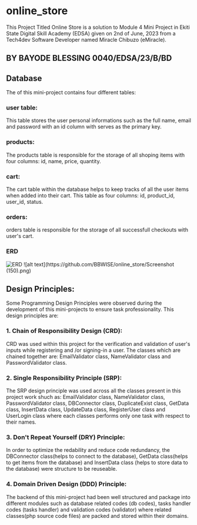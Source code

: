 # online_store
This Project Titled Online Store is a solution to Module 4 Mini Project in Ekiti State Digital Skill Academy (EDSA) given on 2nd of June, 2023 from a Tech4dev Software Developer named Miracle Chibuzo (eMiracle).
## BY BAYODE BLESSING 0040/EDSA/23/B/BD

## Database
The of this mini-project contains four different tables:
### user table:
This table stores the user personal informations such as the full name, email and password with an id column with serves as the primary key.
### products:
The products table is responsible for the storage of all shoping items with four columns: id, name, price, quantity.
### cart:
The cart table within the database helps to keep tracks of all the user items when added into their cart. This table as four columns: id, product_id, user_id, status.
### orders:
orders table is responsible for the storage of all successfull checkouts with user's cart.
### ERD
<img src="https://github.com/BBWISE/online_store/Screenshot (150).png" alt="ERD">
![alt text](https://github.com/BBWISE/online_store/Screenshot (150).png)

## Design Principles:
Some Programming Design Principles were observed during the development of this mini-projects to ensure task professionality.
This design principles are:
### 1.   Chain of Responsibility Design (CRD):
CRD was used within this project for the verification and validation of user's inputs while registering and /or signing-in a user.
The classes which are chained together are: EmailValidator class, NameValidator class and PasswordValidator class.
### 2.   Single Responsibility Principle (SRP):
The SRP design principle was used across all the classes present in this project work shuch as: EmailValidator class, NameValidator class, PasswordValidator class, DBConnector class, DuplicateExist class, GetData class, InsertData class, UpdateData class, RegisterUser class and UserLogin class where each classes performs only one task with respect to their names.
### 3.   Don't Repeat Yourself (DRY) Principle:
In order to optimize the redability and reduce code redundancy, the DBConnector class(helps to connect to the database), GetData class(helps to get items from the database) and InsertData class (helps to store data to the database) were structure to be reuseable.
### 4.   Domain Driven Design (DDD) Principle:
The backend of this mini-project had been well structured and package into different modules such as database related codes (db codes), tasks handler codes (tasks handler) and validation codes (validator) where related classes(php source code files) are packed and stored within their domains.
